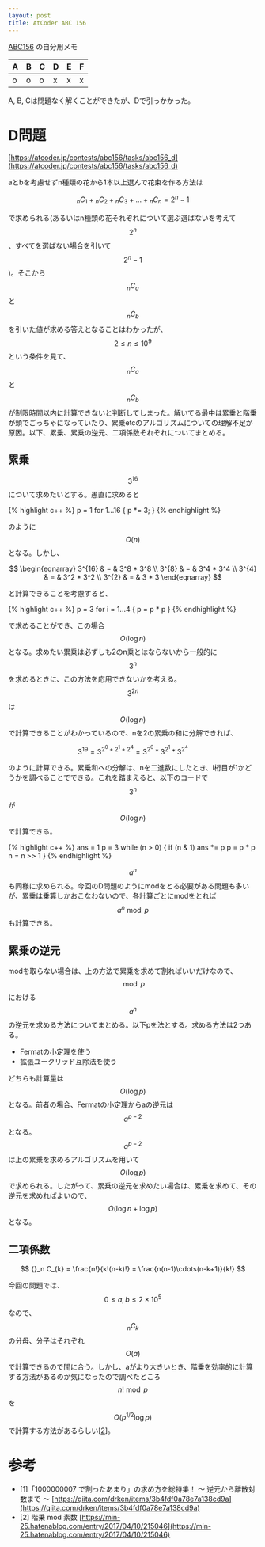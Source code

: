 ```yaml
---
layout: post
title: AtCoder ABC 156
---
```


[ABC156](https://atcoder.jp/contests/abc156) の自分用メモ

| A | B | C | D | E | F |
| ---- | ---- | ---- | ---- | ---- | ---- |
| o | o | o | x | x | x |

A, B, Cは問題なく解くことができたが、Dで引っかかった。

# D問題

[https://atcoder.jp/contests/abc156/tasks/abc156_d](https://atcoder.jp/contests/abc156/tasks/abc156_d)


aとbを考慮せずn種類の花から1本以上選んで花束を作る方法は

$$
{}_n C _1 + {}_n C_2 + {}_n C_3 + \dots + {}_n C_n = 2^n - 1
$$

で求められる(あるいはn種類の花それぞれについて選ぶ選ばないを考えて$$2^n$$、すべてを選ばない場合を引いて$$2^n - 1$$)。そこから$${}_n C_a$$と$${}_n C_b$$を引いた値が求める答えとなることはわかったが、
$$
2 \le n \le 10^9
$$
という条件を見て、$${}_n C_a$$と$${}_n C_b$$が制限時間以内に計算できないと判断してしまった。解いてる最中は累乗と階乗が頭でごっちゃになっていたり、累乗etcのアルゴリズムについての理解不足が原因。以下、累乗、累乗の逆元、二項係数それぞれについてまとめる。

## 累乗
$$ 3^{16} $$について求めたいとする。愚直に求めると

{% highlight c++ %}
p = 1
for 1...16 {
    p *= 3;
}
{% endhighlight %}

のように　$$O(n)$$となる。しかし、

$$
\begin{eqnarray}
3^{16} & = & 3^8 * 3^8 \\
3^{8}  & = & 3^4 * 3^4 \\
3^{4}  & = & 3^2 * 3^2 \\
3^{2}  & = & 3 * 3
\end{eqnarray}
$$

と計算できることを考慮すると、

{% highlight c++ %}
p = 3
for i = 1...4 {
    p = p * p
}
{% endhighlight %}

で求めることができ、この場合$$O(\log{n})$$となる。求めたい累乗は必ずしも2のn乗とはならないから一般的に$$3^n$$を求めるときに、この方法を応用できないかを考える。$$3^{2n}$$は$$O(\log{n})$$で計算できることがわかっているので、nを2の累乗の和に分解できれば、

$$
3^{19} = 3^{2^0 + 2^1 + 2^4} = 3^{2^0} * 3^{2^1} * 3^{2^4}
$$

のように計算できる。累乗和への分解は、nを二進数にしたとき、i桁目が1かどうかを調べることでできる。これを踏まえると、以下のコードで$$3^n$$が$$O(\log{n})$$で計算できる。

{% highlight c++ %}
ans = 1
p = 3
while (n > 0) {
    if (n & 1) ans *= p
    p = p * p
    n = n >> 1
}
{% endhighlight %}

$$a^n$$も同様に求められる。今回のD問題のようにmodをとる必要がある問題も多いが、累乗は乗算しかおこなわないので、各計算ごとにmodをとれば$$a^{n}\bmod p$$も計算できる。

## 累乗の逆元
modを取らない場合は、上の方法で累乗を求めて割ればいいだけなので、$$\bmod p$$における$$a^n$$の逆元を求める方法についてまとめる。以下pを法とする。求める方法は2つある。

- Fermatの小定理を使う
- 拡張ユークリッド互除法を使う

どちらも計算量は$$O(\log{p})$$となる。前者の場合、Fermatの小定理からaの逆元は$$a^{p-2}$$となる。$$a^{p-2}$$は上の累乗を求めるアルゴリズムを用いて$$O(\log{p})$$で求められる。したがって、累乗の逆元を求めたい場合は、累乗を求めて、その逆元を求めればよいので、$$O(\log{n} + \log{p})$$となる。

## 二項係数

$$
{}_n C_{k} = \frac{n!}{k!(n-k)!} = \frac{n(n-1)\cdots(n-k+1)}{k!}
$$

今回の問題では、$$0 \le a,\,b \le 2\times 10^5$$なので、$${}_n C_{k}$$の分母、分子はそれぞれ$$O(a)$$で計算できるので間に合う。しかし、aがより大きいとき、階乗を効率的に計算する方法があるのか気になったので調べたところ$$n! \bmod p$$を$$O(p^{1/2}\log{p})$$で計算する方法があるらしい\[[2](https://min-25.hatenablog.com/entry/2017/04/10/215046)\]。


# 参考

- \[1\]「1000000007 で割ったあまり」の求め方を総特集！ 〜 逆元から離散対数まで 〜 [https://qiita.com/drken/items/3b4fdf0a78e7a138cd9a](https://qiita.com/drken/items/3b4fdf0a78e7a138cd9a)
- \[2\] 階乗 mod 素数 [https://min-25.hatenablog.com/entry/2017/04/10/215046](https://min-25.hatenablog.com/entry/2017/04/10/215046)
